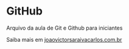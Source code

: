# GitHub

Arquivo da aula de Git e Github para iniciantes

Saiba mais em [joaovictorsaraivacarlos.com.br](http://joaovictorsaraivacarlos.com.br)
